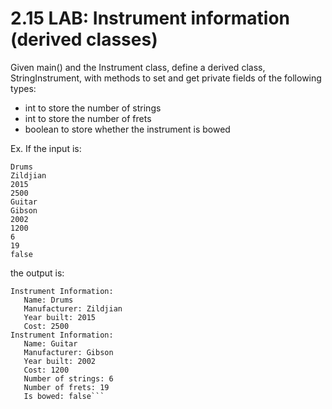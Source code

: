 # 2.15 LAB: Instrument information (derived classes)

Given main() and the Instrument class, define a derived class, StringInstrument, with methods to set and get private fields of the following types:

- int to store the number of strings
- int to store the number of frets
- boolean to store whether the instrument is bowed

Ex. If the input is:

```
Drums
Zildjian
2015
2500
Guitar
Gibson
2002
1200
6
19
false
```

the output is:

```
Instrument Information:
   Name: Drums
   Manufacturer: Zildjian
   Year built: 2015
   Cost: 2500
Instrument Information:
   Name: Guitar
   Manufacturer: Gibson
   Year built: 2002
   Cost: 1200
   Number of strings: 6
   Number of frets: 19
   Is bowed: false```
